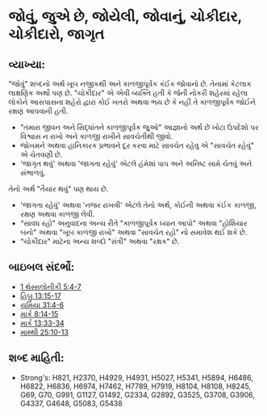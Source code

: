# જોવું, જુએ છે, જોયેલી, જોવાનું, ચોકીદાર, ચોકીદારો, જાગૃત 

## વ્યાખ્યા: 

"જોવું" શબ્દનો અર્થ ખૂબ નજીકથી અને કાળજીપૂર્વક કંઈક જોવાનો છે.
તેનામાં કેટલાક લાક્ષણિક અર્થો પણ છે.
"ચોકીદાર" એ એવી વ્યક્તિ હતી કે જેની નોકરી શહેરમાં રહેલા લોકોને આસપાસના શહેરો દ્વારા કોઈ ખતરો અથવા ભય છે કે નહીં તે કાળજીપૂર્વક જોઈને રક્ષણ આપવાની હતી.

* ”તમારા જીવન અને સિદ્ધાંતને કાળજીપૂર્વક જુઓ” આજ્ઞાનો અર્થ છે ખોટા ઉપદેશો પર વિશ્વાસ ન રાખો અને કાળજી રાખીને સાવચેતીથી જીવો.
* જોખમને અથવા હાનિકારક પ્રભાવને દૂર કરવા માટે સાવચેત રહેવુ એ "સાવચેત રહેવું" એ ચેતવણી છે.
* 'જાગૃત થવું' અથવા 'જાગતા રહેવું' એટલે હંમેશાં પાપ અને અનિષ્ટ સામે ચેતવું અને સંભાળવું.

તેનો અર્થ "તૈયાર થવું" પણ થાય છે.

* 'જાગતા રહેવું' અથવા 'નજર રાખવી' એટલે તેનો અર્થ, કોઈની અથવા કંઈક કાળજી, રક્ષણ અથવા કાળજી લેવી.
* “સાવધ રહો” અનુવાદના અન્ય રીતે "કાળજીપૂર્વક ધ્યાન આપો"  અથવા "હોશિયાર બનો" અથવા "ખૂબ કાળજી રાખો" અથવા "સાવચેત રહો" નો સમાવેશ થઈ શકે છે.
* “ચોકીદાર" માટેના અન્ય શબ્દો "સંત્રી" અથવા "રક્ષક" છે.

## બાઇબલ સંદર્ભો: 

* [1 થેસ્સલોનીકી 5:4-7](rc://gu/tn/help/1th/05/04)
* [હિબ્રુ 13:15-17](rc://gu/tn/help/heb/13/15)
* [યર્મિયા 31:4-6](rc://gu/tn/help/jer/31/04)
* [માર્ક 8:14-15](rc://gu/tn/help/mrk/08/14)
* [માર્ક 13:33-34](rc://gu/tn/help/mrk/13/33)
* [માથ્થી 25:10-13](rc://gu/tn/help/mat/25/10)

## શબ્દ માહિતી: 

* Strong's: H821, H2370, H4929, H4931, H5027, H5341, H5894, H6486, H6822, H6836, H6974, H7462, H7789, H7919, H8104, H8108, H8245, G69, G70, G991, G1127, G1492, G2334, G2892, G3525, G3708, G3906, G4337, G4648, G5083, G5438
